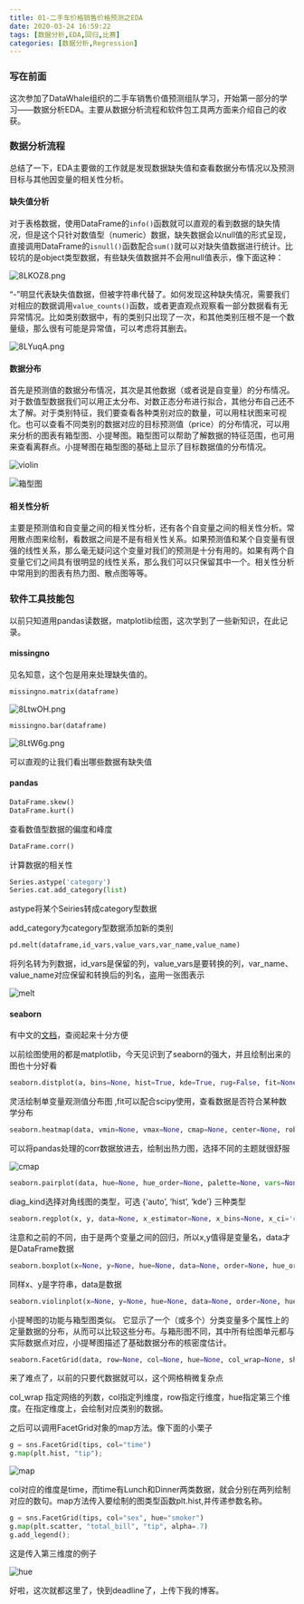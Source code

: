 ```yaml
---
title: 01-二手车价格销售价格预测之EDA
date: 2020-03-24 16:59:22
tags: [数据分析,EDA,回归,比赛]
categories: [数据分析,Regression]
---
```




### 写在前面

这次参加了DataWhale组织的二手车销售价值预测组队学习，开始第一部分的学习——数据分析EDA。主要从数据分析流程和软件包工具两方面来介绍自己的收获。

### 数据分析流程

总结了一下，EDA主要做的工作就是发现数据缺失值和查看数据分布情况以及预测目标与其他因变量的相关性分析。

#### 缺失值分析

对于表格数据，使用DataFrame的``info()``函数就可以直观的看到数据的缺失情况，但是这个只针对数值型（numeric）数据，缺失数据会以null值的形式呈现，直接调用DataFrame的`isnull()`函数配合`sum()`就可以对缺失值数据进行统计。比较坑的是object类型数据，有些缺失值数据并不会用null值表示，像下面这种：

![8LKOZ8.png](https://s1.ax1x.com/2020/03/24/8LKOZ8.png)

“-”明显代表缺失值数据，但被字符串代替了。如何发现这种缺失情况，需要我们对相应的数据调用`value_counts()`函数，或者更直观点观察看一部分数据看有无异常情况。比如类别数据中，有的类别只出现了一次，和其他类别压根不是一个数量级，那么很有可能是异常值，可以考虑将其删去。

![8LYuqA.png](https://s1.ax1x.com/2020/03/24/8LYuqA.png)

####  数据分布

首先是预测值的数据分布情况，其次是其他数据（或者说是自变量）的分布情况。对于数值型数据我们可以用正太分布、对数正态分布进行拟合，其他分布自己还不太了解。对于类别特征，我们要查看各种类别对应的数量，可以用柱状图来可视化。也可以查看不同类别的数据对应的目标预测值（price）的分布情况，可以用来分析的图表有箱型图、小提琴图。箱型图可以帮助了解数据的特征范围，也可用来查看离群点。小提琴图在箱型图的基础上显示了目标数据值的分布情况。

![violin](https://datavizcatalogue.com/ZH/%E6%96%B9%E6%B3%95/images/anatomy/SVG/%E5%B0%8F%E6%8F%90%E7%90%B4%E5%9B%BE.svg)

![箱型图](https://niyanchun.com/usr/uploads/2018/07/1539567941.png)

#### 相关性分析

主要是预测值和自变量之间的相关性分析，还有各个自变量之间的相关性分析。常用散点图来绘制，看数据之间是不是有相关性关系。如果预测值和某个自变量有很强的线性关系，那么毫无疑问这个变量对我们的预测是十分有用的。如果有两个自变量它们之间具有很明显的线性关系，那么我们可以只保留其中一个。相关性分析中常用到的图表有热力图、散点图等等。

### 软件工具技能包

以前只知道用pandas读数据，matplotlib绘图，这次学到了一些新知识，在此记录。

#### missingno

见名知意，这个包是用来处理缺失值的。

```python
missingno.matrix(dataframe)
```

![8LtwOH.png](https://s1.ax1x.com/2020/03/24/8LtwOH.png)

```python
missingno.bar(dataframe)
```

![8LtW6g.png](https://s1.ax1x.com/2020/03/24/8LtW6g.png)

可以直观的让我们看出哪些数据有缺失值

#### pandas

```python
DataFrame.skew()
DataFrame.kurt()
```

查看数值型数据的偏度和峰度

```python
DataFrame.corr() 
```

计算数据的相关性

```python
Series.astype('category')
Series.cat.add_category(list)
```

astype将某个Seiries转成category型数据

add_category为category型数据添加新的类别

```python
pd.melt(dataframe,id_vars,value_vars,var_name,value_name)
```

将列名转为列数据，id_vars是保留的列，value_vars是要转换的列，var_name、value_name对应保留和转换后的列名，盗用一张图表示

![melt](https://img-blog.csdn.net/20180927155514513?watermark/2/text/aHR0cHM6Ly9ibG9nLmNzZG4ubmV0L21pbmdrb3Vrb3U=/font/5a6L5L2T/fontsize/400/fill/I0JBQkFCMA==/dissolve/70)

#### seaborn

有中文的[文档](https://seaborn.apachecn.org/)，查阅起来十分方便

以前绘图使用的都是matplotlib，今天见识到了seaborn的强大，并且绘制出来的图也十分好看

```python
seaborn.distplot(a, bins=None, hist=True, kde=True, rug=False, fit=None, hist_kws=None, kde_kws=None, rug_kws=None, fit_kws=None, color=None, vertical=False, norm_hist=False, axlabel=None, label=None, ax=None)
```

 灵活绘制单变量观测值分布图 ,fit可以配合scipy使用，查看数据是否符合某种数学分布

```python
seaborn.heatmap(data, vmin=None, vmax=None, cmap=None, center=None, robust=False, annot=None, fmt='.2g', annot_kws=None, linewidths=0, linecolor='white', cbar=True, cbar_kws=None, cbar_ax=None, square=False, xticklabels='auto', yticklabels='auto', mask=None, ax=None, **kwargs)
```

可以将pandas处理的corr数据放进去，绘制出热力图，选择不同的主题就很舒服

![cmap](https://seaborn.apachecn.org/docs/img/e18cb02ed3ad1b91b540951f2912539b.jpg)

```python
seaborn.pairplot(data, hue=None, hue_order=None, palette=None, vars=None, x_vars=None, y_vars=None, kind='scatter', diag_kind='auto', markers=None, height=2.5, aspect=1, dropna=True, plot_kws=None, diag_kws=None, grid_kws=None, size=None)
```

diag_kind选择对角线图的类型，可选 {‘auto’, ‘hist’, ‘kde’} 三种类型

```python
seaborn.regplot(x, y, data=None, x_estimator=None, x_bins=None, x_ci='ci', scatter=True, fit_reg=True, ci=95, n_boot=1000, units=None, order=1, logistic=False, lowess=False, robust=False, logx=False, x_partial=None, y_partial=None, truncate=False, dropna=True, x_jitter=None, y_jitter=None, label=None, color=None, marker='o', scatter_kws=None, line_kws=None, ax=None)
```

注意和之前的不同，由于是两个变量之间的回归，所以x,y值得是变量名，data才是DataFrame数据

```python
seaborn.boxplot(x=None, y=None, hue=None, data=None, order=None, hue_order=None, orient=None, color=None, palette=None, saturation=0.75, width=0.8, dodge=True, fliersize=5, linewidth=None, whis=1.5, notch=False, ax=None, **kwargs)
```

同样x、y是字符串，data是数据

```python
seaborn.violinplot(x=None, y=None, hue=None, data=None, order=None, hue_order=None, bw='scott', cut=2, scale='area', scale_hue=True, gridsize=100, width=0.8, inner='box', split=False, dodge=True, orient=None, linewidth=None, color=None, palette=None, saturation=0.75, ax=None, **kwargs)
```

小提琴图的功能与箱型图类似。 它显示了一个（或多个）分类变量多个属性上的定量数据的分布，从而可以比较这些分布。与箱形图不同，其中所有绘图单元都与实际数据点对应，小提琴图描述了基础数据分布的核密度估计。 

```python
seaborn.FacetGrid(data, row=None, col=None, hue=None, col_wrap=None, sharex=True, sharey=True, height=3, aspect=1, palette=None, row_order=None, col_order=None, hue_order=None, hue_kws=None, dropna=True, legend_out=True, despine=True, margin_titles=False, xlim=None, ylim=None, subplot_kws=None, gridspec_kws=None, size=None)
```

来了难点了，以前的只要代数据就可以，这个网格稍微复杂点

 col_wrap 指定网络的列数，col指定列维度，row指定行维度，hue指定第三个维度。在指定维度上，会绘制对应类别的数据。

之后可以调用FacetGrid对象的map方法。像下面的小栗子

``` python
g = sns.FacetGrid(tips, col="time")
g.map(plt.hist, "tip");
```

![map](https://seaborn.apachecn.org/docs/img/5e335e837566d00501c0389d96625993.jpg)

col对应的维度是time，而time有Lunch和Dinner两类数据，就会分别在两列绘制对应的数句。map方法传入要绘制的图类型函数plt.hist,并传递参数名称。

```python
g = sns.FacetGrid(tips, col="sex", hue="smoker")
g.map(plt.scatter, "total_bill", "tip", alpha=.7)
g.add_legend();
```

这是传入第三维度的例子

![hue](https://seaborn.apachecn.org/docs/img/96cf02373c746bde1b58beb44b2f25c8.jpg)

好啦，这次就都这里了，快到deadline了，上传下我的博客。